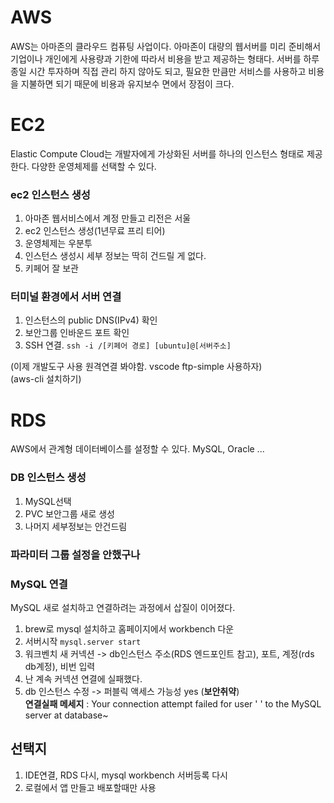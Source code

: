 # AWS
AWS는 아마존의 클라우드 컴퓨팅 사업이다. 아마존이 대량의 웹서버를 미리 준비해서 기업이나 개인에게 사용량과 기한에 따라서 비용을 받고 제공하는 형태다. 서버를 하루 종일 시간 투자하며 직접 관리 하지 않아도 되고, 필요한 만큼만 서비스를 사용하고 비용을 지불하면 되기 때문에 비용과 유지보수 면에서 장점이 크다.

# EC2
Elastic Compute Cloud는 개발자에게 가상화된 서버를 하나의 인스턴스 형태로 제공한다. 다양한 운영체제를 선택할 수 있다.

### ec2 인스턴스 생성
1. 아마존 웹서비스에서 계정 만들고 리전은 서울
2. ec2 인스턴스 생성(1년무료 프리 티어)
3. 운영체제는 우분투
3. 인스턴스 생성시 세부 정보는 딱히 건드릴 게 없다.
4. 키페어 잘 보관

### 터미널 환경에서 서버 연결
1. 인스턴스의 public DNS(IPv4) 확인
2. 보안그룹 인바운드 포트 확인
3. SSH 연결. 
`ssh -i /[키페어 경로] [ubuntu]@[서버주소]`

(이제 개발도구 사용 원격연결 봐야함. vscode ftp-simple 사용하자)  
(aws-cli 설치하기)


# RDS
AWS에서 관계형 데이터베이스를 설정할 수 있다. MySQL, Oracle ...  

### DB 인스턴스 생성
1. MySQL선택
2. PVC 보안그룹 새로 생성
3. 나머지 세부정보는 안건드림

### 파라미터 그룹 설정을 안했구나

### MySQL 연결
MySQL 새로 설치하고 연결하려는 과정에서 삽질이 이어졌다.  
1. brew로 mysql 설치하고 홈페이지에서 workbench 다운  
2. 서버시작 `mysql.server start`  
3. 워크벤치 새 커넥션 -> db인스턴스 주소(RDS 엔드포인트 참고), 포트, 계정(rds db계정), 비번 입력  
4. 난 계속 커넥션 연결에 실패했다.  
5. db 인스턴스 수정 -> 퍼블릭 액세스 가능성 yes  (**보안취약**)   
**연결실패 메세지** : Your connection attempt failed for user ' ' to the MySQL server at database~  


## 선택지
1. IDE연결, RDS 다시, mysql workbench 서버등록 다시
3. 로컬에서 앱 만들고 배포할때만 사용
